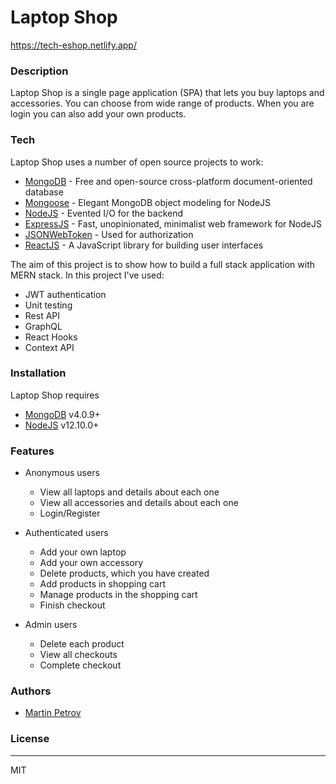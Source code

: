 # Laptop Shop
https://tech-eshop.netlify.app/

### Description

Laptop Shop is a single page application (SPA) that lets you buy laptops and accessories. You can choose from wide range of products. When you are login you can also add your own products. 

### Tech

Laptop Shop uses a number of open source projects to work:
* [MongoDB](https://www.mongodb.com) - Free and open-source cross-platform document-oriented database
* [Mongoose](http://mongoosejs.com/index.html) - Elegant MongoDB object modeling for NodeJS
* [NodeJS](https://nodejs.org/en/) - Evented I/O for the backend
* [ExpressJS](https://expressjs.com) - Fast, unopinionated, minimalist web framework for NodeJS
* [JSONWebToken](https://jwt.io) - Used for authorization
* [ReactJS](https://reactjs.org) - A JavaScript library for building user interfaces

The aim of this project is to show how to build a full stack application with MERN stack. In this project I've used:

* JWT authentication
* Unit testing
* Rest API
* GraphQL
* React Hooks
* Context API

### Installation

Laptop Shop requires 
* [MongoDB](https://www.mongodb.com/download-center#community) v4.0.9+
* [NodeJS](https://nodejs.org/en/) v12.10.0+

### Features

- Anonymous users
    - View all laptops and details about each one
    - View all accessories and details about each one    
    - Login/Register

- Authenticated users
    - Add your own laptop
    - Add your own accessory
    - Delete products, which you have created
    - Add products in shopping cart
    - Manage products in the shopping cart
    - Finish checkout

- Admin users    
    - Delete each product
    - View all checkouts
    - Complete checkout    

### Authors

* [Martin Petrov](https://github.com/martin-petrov03)

### License
----

MIT
